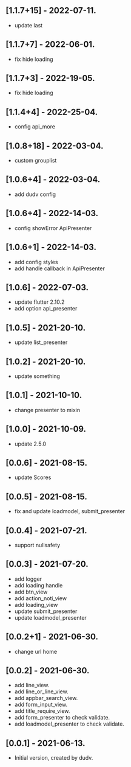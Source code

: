 ## [1.1.7+15] - 2022-07-11.

* update last
## [1.1.7+7] - 2022-06-01.

* fix hide loading
## [1.1.7+3] - 2022-19-05.

* fix hide loading
## [1.1.4+4] - 2022-25-04.

* config api_more

## [1.0.8+18] - 2022-03-04.

* custom grouplist

## [1.0.6+4] - 2022-03-04.

* add dudv config

## [1.0.6+4] - 2022-14-03.

* config showError ApiPresenter

## [1.0.6+1] - 2022-14-03.

* add config styles
* add handle callback in ApiPresenter

## [1.0.6] - 2022-07-03.

* update flutter 2.10.2
* add option api_presenter

## [1.0.5] - 2021-20-10.

* update list_presenter

## [1.0.2] - 2021-20-10.

* update something

## [1.0.1] - 2021-10-10.

* change presenter to mixin

## [1.0.0] - 2021-10-09.

* update 2.5.0
## [0.0.6] - 2021-08-15.

* update Scores

## [0.0.5] - 2021-08-15.

* fix and update loadmodel, submit_presenter

## [0.0.4] - 2021-07-21.

* support nullsafety

## [0.0.3] - 2021-07-20.

* add logger
* add loading handle
* add btn_view
* add action_noti_view
* add loading_view
* update submit_presenter
* update loadmodel_presenter

## [0.0.2+1] - 2021-06-30.

* change url home

## [0.0.2] - 2021-06-30.

* add line_view.
* add line_or_line_view.
* add appbar_search_view.
* add form_input_view.
* add title_require_view.
* add form_presenter to check validate.
* add loadmodel_presenter to check validate.


## [0.0.1] - 2021-06-13.

* Initial version, created by dudv.
